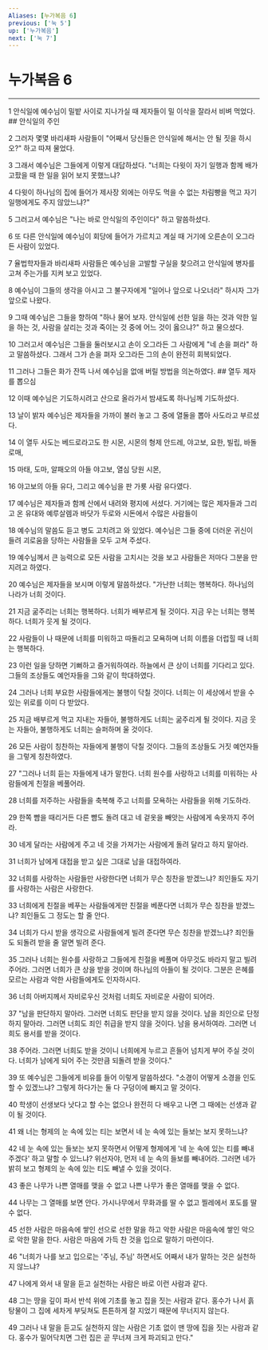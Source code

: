 ```yaml
---
Aliases: [누가복음 6]
previous: ['눅 5']
up: ['누가복음']
next: ['눅 7']
---
```

# 누가복음 6

***


1 안식일에 예수님이 밀밭 사이로 지나가실 때 제자들이 밀 이삭을 잘라서 비벼 먹었다. ## 안식일의 주인 

2 그러자 몇몇 바리새파 사람들이 "어째서 당신들은 안식일에 해서는 안 될 짓을 하시오?" 하고 따져 물었다. 

3 그래서 예수님은 그들에게 이렇게 대답하셨다. "너희는 다윗이 자기 일행과 함께 배가 고팠을 때 한 일을 읽어 보지 못했느냐? 

4 다윗이 하나님의 집에 들어가 제사장 외에는 아무도 먹을 수 없는 차림빵을 먹고 자기 일행에게도 주지 않았느냐?" 

5 그러고서 예수님은 "나는 바로 안식일의 주인이다" 하고 말씀하셨다. 

6 또 다른 안식일에 예수님이 회당에 들어가 가르치고 계실 때 거기에 오른손이 오그라든 사람이 있었다. 

7 율법학자들과 바리새파 사람들은 예수님을 고발할 구실을 찾으려고 안식일에 병자를 고쳐 주는가를 지켜 보고 있었다. 

8 예수님이 그들의 생각을 아시고 그 불구자에게 "일어나 앞으로 나오너라" 하시자 그가 앞으로 나왔다. 

9 그때 예수님은 그들을 향하여 "하나 물어 보자. 안식일에 선한 일을 하는 것과 악한 일을 하는 것, 사람을 살리는 것과 죽이는 것 중에 어느 것이 옳으냐?" 하고 물으셨다. 

10 그러고서 예수님은 그들을 둘러보시고 손이 오그라든 그 사람에게 "네 손을 펴라" 하고 말씀하셨다. 그래서 그가 손을 펴자 오그라든 그의 손이 완전히 회복되었다. 

11 그러나 그들은 화가 잔뜩 나서 예수님을 없애 버릴 방법을 의논하였다. ## 열두 제자를 뽑으심 

12 이때 예수님은 기도하시려고 산으로 올라가서 밤새도록 하나님께 기도하셨다. 

13 날이 밝자 예수님은 제자들을 가까이 불러 놓고 그 중에 열둘을 뽑아 사도라고 부르셨다. 

14 이 열두 사도는 베드로라고도 한 시몬, 시몬의 형제 안드레, 야고보, 요한, 빌립, 바돌로매, 

15 마태, 도마, 알패오의 아들 야고보, 열심 당원 시몬, 

16 야고보의 아들 유다, 그리고 예수님을 판 가룟 사람 유다였다. 

17 예수님은 제자들과 함께 산에서 내려와 평지에 서셨다. 거기에는 많은 제자들과 그리고 온 유대와 예루살렘과 바닷가 두로와 시돈에서 수많은 사람들이 

18 예수님의 말씀도 듣고 병도 고치려고 와 있었다. 예수님은 그들 중에 더러운 귀신이 들려 괴로움을 당하는 사람들을 모두 고쳐 주셨다. 

19 예수님께서 큰 능력으로 모든 사람을 고치시는 것을 보고 사람들은 저마다 그분을 만지려고 하였다. 

20 예수님은 제자들을 보시며 이렇게 말씀하셨다. "가난한 너희는 행복하다. 하나님의 나라가 너희 것이다. 

21 지금 굶주리는 너희는 행복하다. 너희가 배부르게 될 것이다. 지금 우는 너희는 행복하다. 너희가 웃게 될 것이다. 

22 사람들이 나 때문에 너희를 미워하고 따돌리고 모욕하며 너희 이름을 더럽힐 때 너희는 행복하다. 

23 이런 일을 당하면 기뻐하고 즐거워하여라. 하늘에서 큰 상이 너희를 기다리고 있다. 그들의 조상들도 예언자들을 그와 같이 학대하였다. 

24 그러나 너희 부요한 사람들에게는 불행이 닥칠 것이다. 너희는 이 세상에서 받을 수 있는 위로를 이미 다 받았다. 

25 지금 배부르게 먹고 지내는 자들아, 불행하게도 너희는 굶주리게 될 것이다. 지금 웃는 자들아, 불행하게도 너희는 슬퍼하며 울 것이다. 

26 모든 사람이 칭찬하는 자들에게 불행이 닥칠 것이다. 그들의 조상들도 거짓 예언자들을 그렇게 칭찬하였다. 

27 "그러나 너희 듣는 자들에게 내가 말한다. 너희 원수를 사랑하고 너희를 미워하는 사람들에게 친절을 베풀어라. 

28 너희를 저주하는 사람들을 축복해 주고 너희를 모욕하는 사람들을 위해 기도하라. 

29 한쪽 뺨을 때리거든 다른 뺨도 돌려 대고 네 겉옷을 빼앗는 사람에게 속옷까지 주어라. 

30 네게 달라는 사람에게 주고 네 것을 가져가는 사람에게 돌려 달라고 하지 말아라. 

31 너희가 남에게 대접을 받고 싶은 그대로 남을 대접하여라. 

32 너희를 사랑하는 사람들만 사랑한다면 너희가 무슨 칭찬을 받겠느냐? 죄인들도 자기를 사랑하는 사람은 사랑한다. 

33 너희에게 친절을 베푸는 사람들에게만 친절을 베푼다면 너희가 무슨 칭찬을 받겠느냐? 죄인들도 그 정도는 할 줄 안다. 

34 너희가 다시 받을 생각으로 사람들에게 빌려 준다면 무슨 칭찬을 받겠느냐? 죄인들도 되돌려 받을 줄 알면 빌려 준다. 

35 그러나 너희는 원수를 사랑하고 그들에게 친절을 베풀며 아무것도 바라지 말고 빌려 주어라. 그러면 너희가 큰 상을 받을 것이며 하나님의 아들이 될 것이다. 그분은 은혜를 모르는 사람과 악한 사람들에게도 인자하시다. 

36 너희 아버지께서 자비로우신 것처럼 너희도 자비로운 사람이 되어라. 

37 "남을 판단하지 말아라. 그러면 너희도 판단을 받지 않을 것이다. 남을 죄인으로 단정하지 말아라. 그러면 너희도 죄인 취급을 받지 않을 것이다. 남을 용서하여라. 그러면 너희도 용서를 받을 것이다. 

38 주어라. 그러면 너희도 받을 것이니 너희에게 누르고 흔들어 넘치게 부어 주실 것이다. 너희가 남에게 되어 주는 것만큼 되돌려 받을 것이다." 

39 또 예수님은 그들에게 비유를 들어 이렇게 말씀하셨다. "소경이 어떻게 소경을 인도할 수 있겠느냐? 그렇게 하다가는 둘 다 구덩이에 빠지고 말 것이다. 

40 학생이 선생보다 낫다고 할 수는 없으나 완전히 다 배우고 나면 그 때에는 선생과 같이 될 것이다. 

41 왜 너는 형제의 눈 속에 있는 티는 보면서 네 눈 속에 있는 들보는 보지 못하느냐? 

42 네 눈 속에 있는 들보는 보지 못하면서 어떻게 형제에게 '네 눈 속에 있는 티를 빼내 주겠다' 하고 말할 수 있느냐? 위선자야, 먼저 네 눈 속의 들보를 빼내어라. 그러면 네가 밝히 보고 형제의 눈 속에 있는 티도 빼낼 수 있을 것이다. 

43 좋은 나무가 나쁜 열매를 맺을 수 없고 나쁜 나무가 좋은 열매를 맺을 수 없다. 

44 나무는 그 열매를 보면 안다. 가시나무에서 무화과를 딸 수 없고 찔레에서 포도를 딸 수 없다. 

45 선한 사람은 마음속에 쌓인 선으로 선한 말을 하고 악한 사람은 마음속에 쌓인 악으로 악한 말을 한다. 사람은 마음에 가득 찬 것을 입으로 말하기 마련이다. 

46 "너희가 나를 보고 입으로는 '주님, 주님' 하면서도 어째서 내가 말하는 것은 실천하지 않느냐? 

47 나에게 와서 내 말을 듣고 실천하는 사람은 바로 이런 사람과 같다. 

48 그는 땅을 깊이 파서 반석 위에 기초를 놓고 집을 짓는 사람과 같다. 홍수가 나서 흙탕물이 그 집에 세차게 부딪쳐도 튼튼하게 잘 지었기 때문에 무너지지 않는다. 

49 그러나 내 말을 듣고도 실천하지 않는 사람은 기초 없이 맨 땅에 집을 짓는 사람과 같다. 홍수가 밀어닥치면 그런 집은 곧 무너져 크게 파괴되고 만다."
